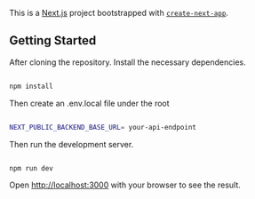 This is a [Next.js](https://nextjs.org/) project bootstrapped with [`create-next-app`](https://github.com/vercel/next.js/tree/canary/packages/create-next-app).

## Getting Started


After cloning the repository. Install the necessary dependencies.

```bash

npm install

```

Then create an .env.local file under the root 

```bash

NEXT_PUBLIC_BACKEND_BASE_URL= your-api-endpoint

```

Then run the development server. 

```bash

npm run dev

```

Open [http://localhost:3000](http://localhost:3000) with your browser to see the result.



